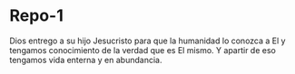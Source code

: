 # Repo-1
Dios entrego a su hijo Jesucristo para que la humanidad lo conozca a El y tengamos conocimiento de la verdad que es El mismo. Y apartir de eso tengamos vida enterna y en abundancia.
